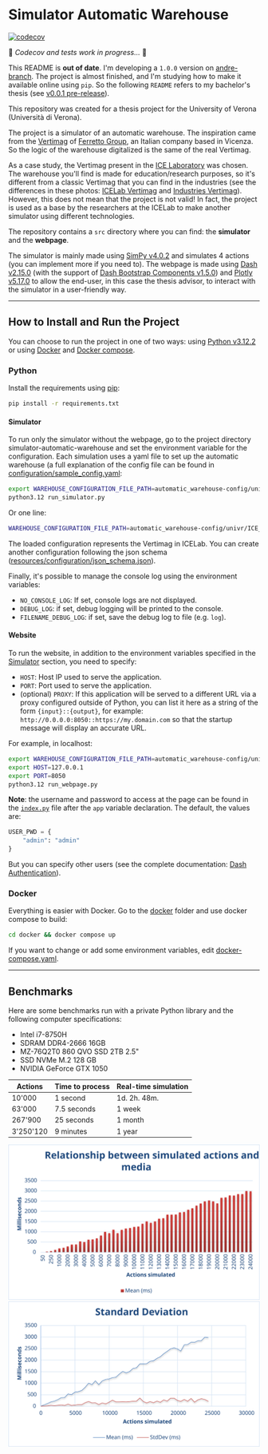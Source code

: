 # Simulator Automatic Warehouse

[![codecov](https://codecov.io/gh/AndreVale69/simulator-automatic-warehouse/branch/andre-branch/graph/badge.svg)](https://codecov.io/gh/AndreVale69/simulator-automatic-warehouse)

🚧 _Codecov and tests work in progress..._ 🚧

This README is **out of date**. I'm developing a `1.0.0` version on [andre-branch](https://github.com/AndreVale69/simulator-automatic-warehouse/tree/andre-branch). 
The project is almost finished, and I'm studying how to make it available online using `pip`.
So the following `README` refers to my bachelor's thesis (see [v0.0.1 pre-release](https://github.com/AndreVale69/simulator-automatic-warehouse/releases/tag/v0.0.1-bachelors-degree-thesis)).

This repository was created for a thesis project for the University of Verona (Università di Verona).

The project is a simulator of an automatic warehouse. The inspiration came from the [Vertimag][1] of 
[Ferretto Group][2], an Italian company based in Vicenza. 
So the logic of the warehouse digitalized is the same of the real Vertimag.

As a case study, the Vertimag present in the [ICE Laboratory][3] was chosen.
The warehouse you'll find is made for education/research purposes, so it's different from a classic Vertimag 
that you can find in the industries (see the differences in these photos: [ICELab Vertimag][4] and [Industries Vertimag][1]). 
However, this does not mean that the project is not valid!
In fact, the project is used as a base by the researchers at the ICELab to make another simulator using different 
technologies.

The repository contains a `src` directory where you can find: the **simulator** and the **webpage**.

The simulator is mainly made using [SimPy v4.0.2][5] and simulates 4 actions (you can implement more if you need to). 
The webpage is made using [Dash v2.15.0][6] (with the support of [Dash Bootstrap Components v1.5.0][7]) and 
[Plotly v5.17.0][8] to allow the end-user, in this case the thesis advisor, 
to interact with the simulator in a user-friendly way.

------------------------------------------------------------------------------------------------------------------------

## How to Install and Run the Project

You can choose to run the project in one of two ways: using [Python v3.12.2][9] or using [Docker][10] 
and [Docker compose][13].

### Python

Install the requirements using [pip][11]:

```bash
pip install -r requirements.txt
```

#### Simulator

To run only the simulator without the webpage, go to the project directory simulator-automatic-warehouse 
and set the environment variable for the configuration. 
Each simulation uses a yaml file to set up the automatic warehouse 
(a full explanation of the config file can be found in 
[configuration/sample_config.yaml](configuration/sample_config.yaml):

```bash
export WAREHOUSE_CONFIGURATION_FILE_PATH=automatic_warehouse-config/univr/ICE_lab.yaml
python3.12 run_simulator.py
```

Or one line:

```bash
WAREHOUSE_CONFIGURATION_FILE_PATH=automatic_warehouse-config/univr/ICE_lab.yaml python3.12 run_simulator.py
```

The loaded configuration represents the Vertimag in ICELab. 
You can create another configuration following the json schema 
([resources/configuration/json_schema.json](automatic_warehouse-res/configuration/json_schema.json)).

Finally, it's possible to manage the console log using the environment variables:
 - `NO_CONSOLE_LOG`: If set, console logs are not displayed.
 - `DEBUG_LOG`: if set, debug logging will be printed to the console.
 - `FILENAME_DEBUG_LOG`: if set, save the debug log to file (e.g. `log`).

#### Website

To run the website, in addition to the environment variables specified in the [Simulator](#simulator) section,
you need to specify:
 - `HOST`: Host IP used to serve the application.
 - `PORT`: Port used to serve the application.
 - (optional) `PROXY`: If this application will be served to a different URL via a proxy configured outside of Python, 
                     you can list it here as a string of the form `{input}::{output}`, for example: 
                     `http://0.0.0.0:8050::https://my.domain.com` 
                     so that the startup message will display an accurate URL.

For example, in localhost:

```bash
export WAREHOUSE_CONFIGURATION_FILE_PATH=automatic_warehouse-config/univr/ICE_lab.yaml
export HOST=127.0.0.1
export PORT=8050
python3.12 run_webpage.py
```

**Note**: 
the username and password to access at the page can be found in the [`index.py`](tmp/web_app/index.py) file 
after the `app` variable declaration. 
The default, the values are:

```python
USER_PWD = {
    "admin": "admin"
}
```

But you can specify other users (see the complete documentation: [Dash Authentication][12]).

### Docker

Everything is easier with Docker. Go to the [docker](docker) folder and use docker compose to build:

```bash
cd docker && docker compose up
```

If you want to change or add some environment variables, edit [docker-compose.yaml](docker/docker-compose.yaml).

------------------------------------------------------------------------------------------------------------------------

## Benchmarks

Here are some benchmarks run with a private Python library and the following computer specifications:
 - Intel i7-8750H 
 - SDRAM DDR4-2666 16GB
 - MZ-76Q2T0 860 QVO SSD 2TB 2.5"
 - SSD NVMe M.2 128 GB
 - NVIDIA GeForce GTX 1050

| Actions   | Time to process | Real-time simulation |
|-----------|-----------------|----------------------|
| 10'000    | 1 second        | 1d. 2h. 48m.         |
| 63'000    | 7.5 seconds     | 1 week               |
| 267'900   | 25 seconds      | 1 month              |
| 3'250'120 | 9 minutes       | 1 year               |

<img src="docs/doc/relationship_between_simulated_actions_and_media.svg" alt="Relationship between simulated actions and media">

<img src="docs/doc/standard_deviation.svg" alt="Standard deviation">

[1]: https://www.ferrettogroup.com/index.cfm/en/solutions/vertical-storage-system/vertical-lift-module-vertimag/
[2]: https://www.ferrettogroup.com/index.cfm/en/
[3]: https://www.icelab.di.univr.it/
[4]: https://icewebsitestorage.blob.core.windows.net/icewebsitemediablob/gallery/IMG_0855.JPG
[5]: https://simpy.readthedocs.io/en/4.0.2/
[6]: https://dash.plotly.com/
[7]: https://dash-bootstrap-components.opensource.faculty.ai/
[8]: https://plotly.com/python/
[9]: https://www.get-python.org/downloads/release/python-3122/
[10]: https://docs.docker.com/engine/
[11]: https://pip.pypa.io/en/stable/getting-started/
[12]: https://dash.plotly.com/authentication
[13]: https://docs.docker.com/compose/
